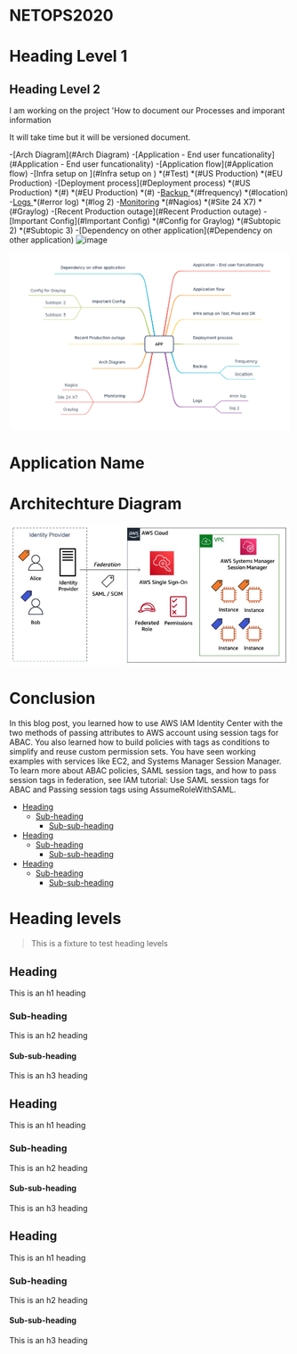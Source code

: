# NETOPS2020

# Heading Level 1
## Heading Level 2

I am working on the project 'How to document our Processes and imporant information

It will take time but it will be versioned document.

-[Arch Diagram](#Arch Diagram)
-[Application - End user funcationality](#Application - End user funcationality)
-[Application flow](#Application flow)
-[Infra setup on ](#Infra setup on )
*(#Test)
*(#US Production)
*(#EU Production)
-[Deployment process](#Deployment process)
*(#US Production)
*(#)
*(#EU Production)
*(#)
-[Backup ](#Backup )
*(#frequency)
*(#location)
-[Logs ](#Logs )
*(#error log)
*(#log 2)
-[Monitoring](#Monitoring)
*(#Nagios)
*(#Site 24 X7)
*(#Graylog)
-[Recent Production outage](#Recent Production outage)
-[Important Config](#Important Config)
*(#Config for Graylog)
*(#Subtopic 2)
*(#Subtopic 3)
-[Dependency on other application](#Dependency on other application)
![image](https://user-images.githubusercontent.com/90484099/199155891-e50e1b5c-86d1-4942-a94a-9566f630760b.png)


  ![Mindmap](Product-Documentation.png)


# Application Name
# Architechture Diagram

  ![Okta](Okta-1.jpg)


# Conclusion
In this blog post, you learned how to use AWS IAM Identity Center with the two methods of passing attributes to AWS account using session tags for ABAC. You also learned how to build policies with tags as conditions to simplify and reuse custom permission sets. You have seen working examples with services like EC2, and Systems Manager Session Manager. To learn more about ABAC policies, SAML session tags, and how to pass session tags in federation, see IAM tutorial: Use SAML session tags for ABAC and Passing session tags using AssumeRoleWithSAML.

- [Heading](#heading)
  * [Sub-heading](#sub-heading)
    + [Sub-sub-heading](#sub-sub-heading)
- [Heading](#heading-1)
  * [Sub-heading](#sub-heading-1)
    + [Sub-sub-heading](#sub-sub-heading-1)
- [Heading](#heading-2)
  * [Sub-heading](#sub-heading-2)
    + [Sub-sub-heading](#sub-sub-heading-2)


# Heading levels

> This is a fixture to test heading levels

<!-- toc -->

## Heading

This is an h1 heading

### Sub-heading

This is an h2 heading

#### Sub-sub-heading

This is an h3 heading

## Heading

This is an h1 heading

### Sub-heading

This is an h2 heading

#### Sub-sub-heading

This is an h3 heading

## Heading

This is an h1 heading

### Sub-heading

This is an h2 heading

#### Sub-sub-heading

This is an h3 heading
